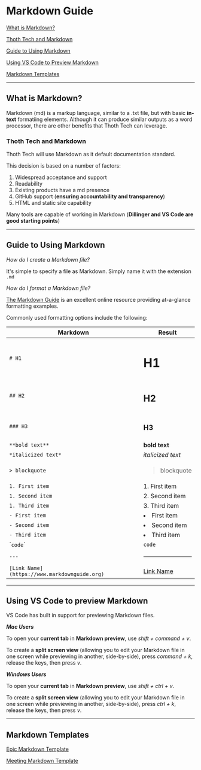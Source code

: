 # Markdown Guide

[What is Markdown?](#what-is-markdown)

[Thoth Tech and Markdown](#thoth-tech-and-markdown)

[Guide to Using Markdown](#guide-to-using-markdown)

[Using VS Code to Preview Markdown](#using-vs-code-to-preview-markdown)

[Markdown Templates](#markdown-templates)

---

## What is Markdown?

Markdown (md) is a markup language, similar to a .txt file, but with basic **in-text** formatiing
elements. Although it can produce similar outputs as a word processor, there are other benefits that Thoth Tech can leverage.

### Thoth Tech and Markdown

Thoth Tech will use Markdown as it default documentation standard.

This decision is based on a number of factors:

1. Widespread acceptance and support
1. Readability
1. Existing products have a md presence
1. GitHub support (**ensuring accountability and transparency**)
1. HTML and static site capability

Many tools are capable of working in Markdown (**Dillinger and VS Code are good starting points**)

---

## Guide to Using Markdown

_How do I create a Markdown file?_

It's simple to specify a file as Markdown. Simply name it with the extension `.md`

_How do I format a Markdown file?_

[The Markdown Guide](https://www.markdownguide.org) is an excellent online resource providing at-a-glance formatting examples.

Commonly used formatting options include the following:

| Markdown                                     | Result                                     |
| -------------------------------------------- | ------------------------------------------ |
| `# H1 `                                      | <H1>H1                                     |
| `## H2`                                      | <H2>H2                                     |
| `### H3`                                     | <H3>H3                                     |
| `**bold text**`                              | **bold text**                              |
| `*italicized text*`                          | _italicized text_                          |
| `> blockquote`                               | <blockquote>blockquote                     |
| `1. First item`                              | 1. First item                              |
| `1. Second item`                             | 2. Second item                             |
| `1. Third item`                              | 3. Third item                              |
| `- First item`                               | <li>First item                             |
| `- Second item`                              | <li>Second item                            |
| `- Third item`                               | <li>Third item                             |
| \``code`\`                                   | `code`                                     |
| `---`                                        | <hr>                                       |
| `[Link Name](https://www.markdownguide.org)` | [Link Name](https://www.markdownguide.org) |

---

## Using VS Code to preview Markdown

VS Code has built in support for previewing Markdown files.

_**Mac Users**_

To open your **current tab** in **Markdown preview**, use _shift + command + v_.

To create a **split screen view** (allowing you to edit your Markdown file in one screen while previewing in another, side-by-side), press _command + k_, release the keys, then press _v_.

_**Windows Users**_

To open your **current tab** in **Markdown preview**, use _shift + ctrl + v_.

To create a **split screen view** (allowing you to edit your Markdown file in one screen while previewing in another, side-by-side), press _ctrl + k_, release the keys, then press _v_.

---

## Markdown Templates

[Epic Markdown Template](../leadership/epic-template.md)

[Meeting Markdown Template](../leadership/meeting-template.md)

